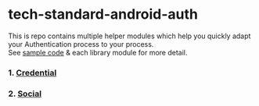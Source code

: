 # tech-standard-android-auth

This is repo contains multiple helper modules which help you quickly adapt your Authentication
process to your process.<br>
See [sample code](app/src/main/java/com/sun/auth/sample) & each library module for more detail.

### 1. [Credential](.github/docs/credentials/README.md)

### 2. [Social](.github/docs/social/README.md)